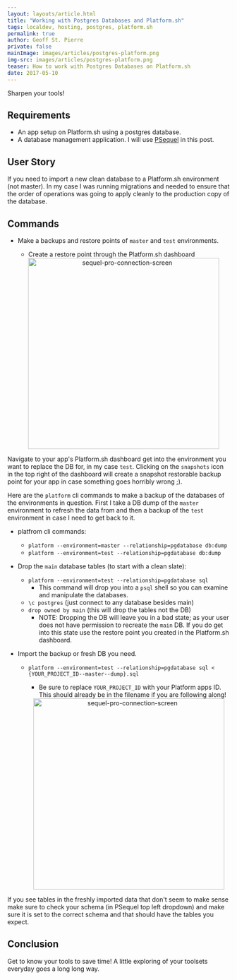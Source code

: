 ```yaml
---
layout: layouts/article.html
title: "Working with Postgres Databases and Platform.sh"
tags: localdev, hosting, postgres, platform.sh
permalink: true
author: Geoff St. Pierre
private: false
mainImage: images/articles/postgres-platform.png
img-src: images/articles/postgres-platform.png
teaser: How to work with Postgres Databases on Platform.sh
date: 2017-05-10
---
```


Sharpen your tools!

Requirements
----

* An app setup on Platform.sh using a postgres database.
* A database management application. I will use <a href="http://www.psequel.com/">PSequel</a> in this post.

User Story
----

If you need to import a new clean database to a Platform.sh environment (not master). In my case I was running migrations and needed to ensure that the order of operations was going to apply cleanly to the production copy of the database.

Commands
----

* Make a backups and restore points of `master` and `test` environments.
  * Create a restore point through the Platform.sh dashboard

  <center>
    <img alt="sequel-pro-connection-screen" src="images/articles/platform-restore-point.png" width="433" align="center" />
  </center>

Navigate to your app's Platform.sh dashboard get into the environment you want to replace the DB for, in my case `test`.  Clicking on the `snapshots` icon in the top right of the dashboard will create a snapshot restorable backup point for your app in case something goes horribly wrong ;).

Here are the `platform` cli commands to make a backup of the databases of the environments in question.  First I take a DB dump of the `master` environment to refresh the data from and then a backup of the `test` environment in case I need to get back to it.
* platfrom cli commands:
  * `platform --environment=master --relationship=pgdatabase db:dump`
  * `platform --environment=test --relationship=pgdatabase db:dump`

* Drop the `main` database tables (to start with a clean slate):
  * `platform --environment=test --relationship=pgdatabase sql`
    * This command will drop you into a `psql` shell so you can examine and manipulate the databases.
  * `\c postgres` (just connect to any database besides main)
  * `drop owned by main` (this will drop the tables not the DB)
    * NOTE: Dropping the DB will leave you in a bad state; as your user does not
    have permission to recreate the `main` DB.  If you do get into this state use
    the restore point you created in the Platform.sh dashboard.

* Import the backup or fresh DB you need.
  * `platform --environment=test --relationship=pgdatabase sql < {YOUR_PROJECT_ID--master--dump}.sql`
    * Be sure to replace `YOUR_PROJECT_ID` with your Platform apps ID.  This should already be in the filename if you are following along!

    <center>
      <img alt="sequel-pro-connection-screen" src="images/articles/psequel-dropdown-schema.png" width="433" align="center" />
    </center>
If you see tables in the freshly imported data that don't seem to make sense make sure to check your schema
(in PSequel top left dropdown) and make sure it is set to the correct schema and that should
have the tables you expect.

Conclusion
----

Get to know your tools to save time!  A little exploring of your toolsets everyday goes a long long way.
